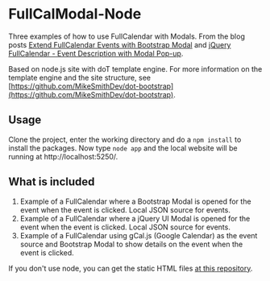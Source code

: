 # FullCalModal-Node

Three examples of how to use FullCalendar with Modals. From the blog posts [Extend FullCalendar Events with Bootstrap Modal](http://www.mikesmithdev.com/blog/fullcalendar-event-details-with-bootstrap-modal/) and [jQuery FullCalendar - Event Description with Modal Pop-up](http://www.mikesmithdev.com/blog/jquery-full-calendar-with-ui-modal-dialog/).

Based on node.js site with doT template engine. For more information on the template engine and the site structure, see [https://github.com/MikeSmithDev/dot-bootstrap](https://github.com/MikeSmithDev/dot-bootstrap).

## Usage

Clone the project, enter the working directory and do a `npm install` to install the packages. Now type `node app` and the local website will be running at http://localhost:5250/.

## What is included

1. Example of a FullCalendar where a Bootstrap Modal is opened for the event when the event is clicked. Local JSON source for events.
2. Example of a FullCalendar where a jQuery UI Modal is opened for the event when the event is clicked. Local JSON source for events.
3. Example of a FullCalendar using gCal.js (Google Calendar) as the event source and Bootstrap Modal to show details on the event when the event is clicked.



If you don't use node, you can get the static HTML files [at this repository](https://github.com/MikeSmithDev/FullCalModal).
